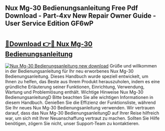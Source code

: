 ## Nux Mg-30 Bedienungsanleitung Free Pdf Download - Part-4xv New Repair Owner Guide - User Service Edition GF6wP

# <h2><a href="http://df4qw0.blite.top/?on=Nux+Mg-30+Bedienungsanleitung">🔗Download 👉🔴 Nux Mg-30 Bedienungsanleitung</a></h2>

[![Nux Mg-30 Bedienungsanleitung new download](https://i.imgur.com/lujVjoI.png)](http://df4qw0.blite.top/?on=Nux+Mg-30+Bedienungsanleitung)
Grüße und willkommen in der Bedienungsanleitung für Ihr neu erworbenes Nux Mg-30 Bedienungsanleitung. Dieses Handbuch wurde speziell entwickelt, um Ihnen zu helfen, das Beste aus Ihrem Produkt herauszuholen, indem es eine gründliche Erläuterung seiner Funktionen, Einrichtung, Verwendung, Wartung und Problemlösung enthält. Wichtige Hinweise Nux Mg-30 BedienungsanleitungD Bitte beachten Sie alle wichtigen Informationen in diesem Handbuch. Genießen Sie die Effizienz der Funktionsliste, während Sie Ihr neues Nux Mg-30 Bedienungsanleitung verwenden. Wir vertrauen darauf, dass das Nux Mg-30 BedienungsanleitungD auf Ihrer Reise hilfreich war, um sich mit Ihrer Neuanschaffung vertraut zu machen. Sollten Sie Hilfe benötigen, zögern Sie nicht, unser Support-Team zu kontaktieren.
